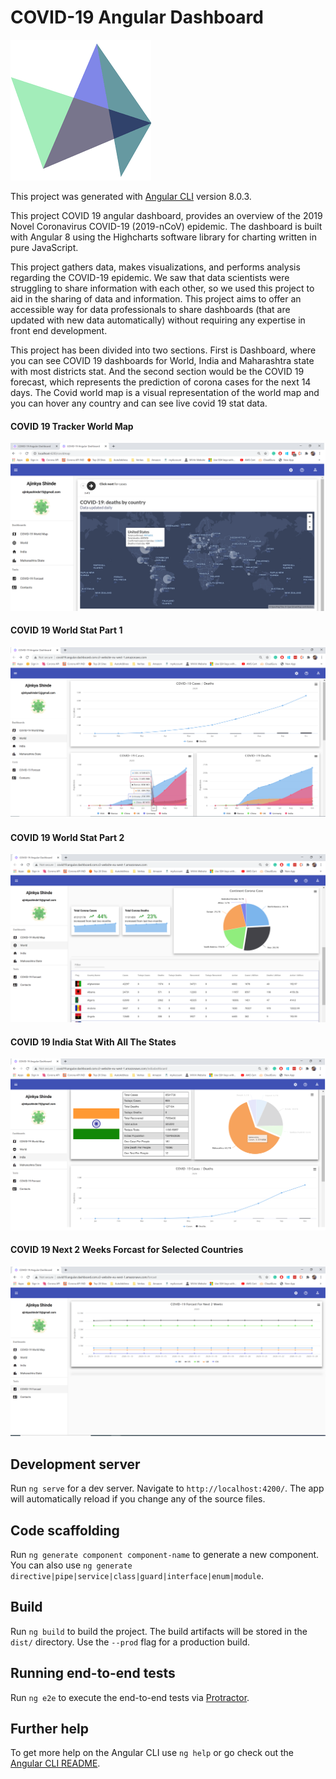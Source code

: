 # COVID-19 Angular Dashboard

[![N|Solid](https://github.com/Ajinkyashinde15/COVID19-Angular-Dashboard/blob/master/src/assets/highchart_icon.png?raw=true)](https://www.highcharts.com)

This project was generated with [Angular CLI](https://github.com/angular/angular-cli) version 8.0.3.

This project COVID 19 angular dashboard, provides an overview of the 2019 Novel Coronavirus COVID-19 (2019-nCoV) epidemic. The dashboard is built with Angular 8 using the Highcharts software library for charting written in pure JavaScript.

This project gathers data, makes visualizations, and performs analysis regarding the COVID-19 epidemic. We saw that data scientists were struggling to share information with each other, so we used this project to aid in the sharing of data and information. This project aims to offer an accessible way for data professionals to share dashboards (that are updated with new data automatically) without requiring any expertise in front end development.

This project has been divided into two sections. First is Dashboard, where you can see COVID 19 dashboards for World, India and Maharashtra state with most districts stat. And the second section would be the COVID 19 forecast, which represents the prediction of corona cases for the next 14 days. The Covid world map is a visual representation of the world map and you can hover any country and can see live covid 19 stat data.

#### COVID 19 Tracker World Map
![COVID 19 Tracker World Map](https://github.com/Ajinkyashinde15/COVID19-Angular-Dashboard/blob/master/src/assets/covidmap.png?raw=true)

#### COVID 19 World Stat Part 1
![COVID 19 World Stat part 1](https://github.com/Ajinkyashinde15/COVID19-Angular-Dashboard/blob/master/src/assets/world1.png?raw=true)

#### COVID 19 World Stat Part 2
![COVID 19 World Stat part 2](https://github.com/Ajinkyashinde15/COVID19-Angular-Dashboard/blob/master/src/assets/world2.PNG?raw=true)

#### COVID 19 India Stat With All The States
![COVID 19 India Stat with all the states](https://github.com/Ajinkyashinde15/COVID19-Angular-Dashboard/blob/master/src/assets/india1.png?raw=true)

#### COVID 19 Next 2 Weeks Forcast for Selected Countries
![COVID 19 Next 2 Weeks Forcast for Selected Countries](https://github.com/Ajinkyashinde15/COVID19-Angular-Dashboard/blob/master/src/assets/forcast.png?raw=true)

## Development server

Run `ng serve` for a dev server. Navigate to `http://localhost:4200/`. The app will automatically reload if you change any of the source files.

## Code scaffolding

Run `ng generate component component-name` to generate a new component. You can also use `ng generate directive|pipe|service|class|guard|interface|enum|module`.

## Build

Run `ng build` to build the project. The build artifacts will be stored in the `dist/` directory. Use the `--prod` flag for a production build.

## Running end-to-end tests

Run `ng e2e` to execute the end-to-end tests via [Protractor](http://www.protractortest.org/).

## Further help

To get more help on the Angular CLI use `ng help` or go check out the [Angular CLI README](https://github.com/angular/angular-cli/blob/master/README.md).


